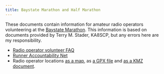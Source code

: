 ```yaml
---
title: Baystate Marathon and Half Marathon
---
```


These documents contain information for amateur radio operators volunteering at the [Baystate Marathon]. This information is based on documents provided by Terry M. Stader, KA8SCP, but any errors here are my responsibility.

- [Radio operator volunteer FAQ](volunteer-faq)
- [Runner Accountability Net](runner-accountability-net)
- Radio operator locations [as a map][map], as [a GPX file][gpx] and [as a KMZ document][kmz].

[baystate marathon]: https://www.baystatemarathon.com/
[map]: https://www.google.com/maps/d/edit?mid=1rC-I3OCAc0QHuxk70ZAqEkQjfx6NonM&usp=sharing
[kmz]: baystate-radio-locations.kmz
[gpx]: baystate-radio-locations.gpx
